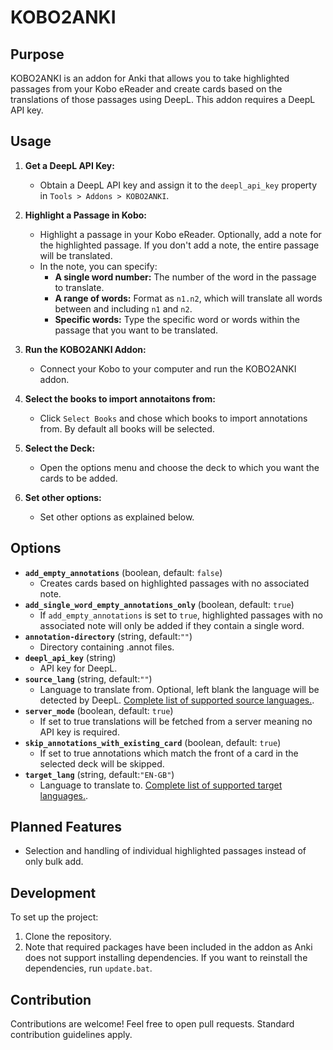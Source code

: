 # KOBO2ANKI

## Purpose

KOBO2ANKI is an addon for Anki that allows you to take highlighted passages from your Kobo eReader and create cards based on the translations of those passages using DeepL. This addon requires a DeepL API key.

## Usage

1. **Get a DeepL API Key:**

   - Obtain a DeepL API key and assign it to the `deepl_api_key` property in `Tools > Addons > KOBO2ANKI`.

2. **Highlight a Passage in Kobo:**

   - Highlight a passage in your Kobo eReader. Optionally, add a note for the highlighted passage. If you don't add a note, the entire passage will be translated.
   - In the note, you can specify:
     - **A single word number:** The number of the word in the passage to translate.
     - **A range of words:** Format as `n1.n2`, which will translate all words between and including `n1` and `n2`.
     - **Specific words:** Type the specific word or words within the passage that you want to be translated.

3. **Run the KOBO2ANKI Addon:**

   - Connect your Kobo to your computer and run the KOBO2ANKI addon.

4. **Select the books to import annotaitons from:**

   - Click `Select Books` and chose which books to import annotations from. By default all books will be selected.

5. **Select the Deck:**

   - Open the options menu and choose the deck to which you want the cards to be added.

6. **Set other options:**
   - Set other options as explained below.

## Options

- **`add_empty_annotations`** (boolean, default: `false`)
  - Creates cards based on highlighted passages with no associated note.
- **`add_single_word_empty_annotations_only`** (boolean, default: `true`)
  - If `add_empty_annotations` is set to `true`, highlighted passages with no associated note will only be added if they contain a single word.
- **`annotation-directory`** (string, default:`""`)
  - Directory containing .annot files.
- **`deepl_api_key`** (string)
  - API key for DeepL.
- **`source_lang`** (string, default:`""`)
  - Language to translate from. Optional, left blank the language will be detected by DeepL. [Complete list of supported source languages.](https://developers.deepl.com/docs/resources/supported-languages#source-languages).
- **`server_mode`** (boolean, default: `true`)
  - If set to true translations will be fetched from a server meaning no API key is required.
- **`skip_annotations_with_existing_card`** (boolean, default: `true`)
  - If set to true annotations which match the front of a card in the selected deck will be skipped.
- **`target_lang`** (string, default:`"EN-GB"`)
  - Language to translate to. [Complete list of supported target languages.](https://developers.deepl.com/docs/resources/supported-languages#target-languages).

## Planned Features

- Selection and handling of individual highlighted passages instead of only bulk add.

## Development

To set up the project:

1. Clone the repository.
2. Note that required packages have been included in the addon as Anki does not support installing dependencies. If you want to reinstall the dependencies, run `update.bat`.

## Contribution

Contributions are welcome! Feel free to open pull requests. Standard contribution guidelines apply.
